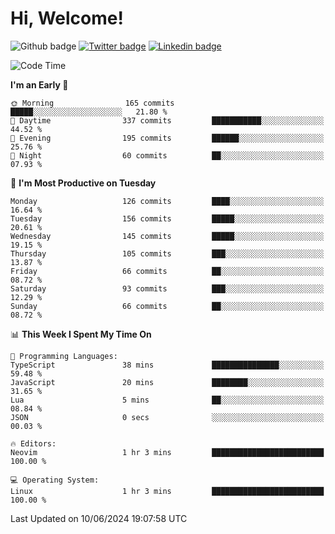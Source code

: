   # Hi, Welcome!
  ![Github badge](https://img.shields.io/github/followers/kraken-afk.svg?style=social&label=Follow&maxAge=2592000)
  [![Twitter badge](https://img.shields.io/badge/-Twitter-00acee?style=flat-square&logo=Twitter&logoColor=white)](https://twitter.com/trshppl)
  [![Linkedin badge](https://img.shields.io/badge/LinkedIn-0077B5?style=flat-square&logo=linkedin&logoColor=white)](https://www.linkedin.com/in/noveanrer)
<!--START_SECTION:waka-->
![Code Time](http://img.shields.io/badge/Code%20Time-228%20hrs%2034%20mins-blue)

**I'm an Early 🐤** 

```text
🌞 Morning                165 commits         █████░░░░░░░░░░░░░░░░░░░░   21.80 % 
🌆 Daytime                337 commits         ███████████░░░░░░░░░░░░░░   44.52 % 
🌃 Evening                195 commits         ██████░░░░░░░░░░░░░░░░░░░   25.76 % 
🌙 Night                  60 commits          ██░░░░░░░░░░░░░░░░░░░░░░░   07.93 % 
```
📅 **I'm Most Productive on Tuesday** 

```text
Monday                   126 commits         ████░░░░░░░░░░░░░░░░░░░░░   16.64 % 
Tuesday                  156 commits         █████░░░░░░░░░░░░░░░░░░░░   20.61 % 
Wednesday                145 commits         █████░░░░░░░░░░░░░░░░░░░░   19.15 % 
Thursday                 105 commits         ███░░░░░░░░░░░░░░░░░░░░░░   13.87 % 
Friday                   66 commits          ██░░░░░░░░░░░░░░░░░░░░░░░   08.72 % 
Saturday                 93 commits          ███░░░░░░░░░░░░░░░░░░░░░░   12.29 % 
Sunday                   66 commits          ██░░░░░░░░░░░░░░░░░░░░░░░   08.72 % 
```


📊 **This Week I Spent My Time On** 

```text
💬 Programming Languages: 
TypeScript               38 mins             ███████████████░░░░░░░░░░   59.48 % 
JavaScript               20 mins             ████████░░░░░░░░░░░░░░░░░   31.65 % 
Lua                      5 mins              ██░░░░░░░░░░░░░░░░░░░░░░░   08.84 % 
JSON                     0 secs              ░░░░░░░░░░░░░░░░░░░░░░░░░   00.03 % 

🔥 Editors: 
Neovim                   1 hr 3 mins         █████████████████████████   100.00 % 

💻 Operating System: 
Linux                    1 hr 3 mins         █████████████████████████   100.00 % 
```


 Last Updated on 10/06/2024 19:07:58 UTC
<!--END_SECTION:waka-->